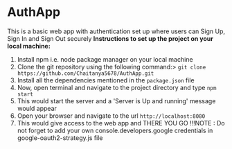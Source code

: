 # AuthApp
This is a basic web app with authentication set up where users can Sign Up, Sign In and Sign Out securely
**Instructions to set up the project on your local machine:**
1. Install npm i.e. node package manager on your local machine
2. Clone the git repository using the following command:> `git clone https://github.com/Chaitanya5678/AuthApp.git`
3. Install all the dependencies mentioned in the `package.json` file
4. Now, open terminal and navigate to the project directory and type `npm start`
5. This would start the server and a 'Server is Up and running' message would appear
6. Open your browser and navigate to the url `http://localhost:8080`
7. This would give access to the web app and THERE YOU GO !!!NOTE : Do not forget to add your own console.developers.google credentials in google-oauth2-strategy.js file
